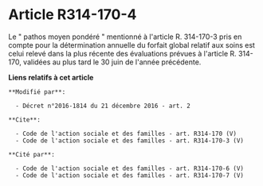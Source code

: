 # Article R314-170-4

Le " pathos moyen pondéré " mentionné à l'article R. 314-170-3 pris en compte pour la détermination annuelle du forfait
global relatif aux soins est celui relevé dans la plus récente des évaluations prévues à l'article R. 314-170, validées au
plus tard le 30 juin de l'année précédente.

**Liens relatifs à cet article**

	**Modifié par**:

	  - Décret n°2016-1814 du 21 décembre 2016 - art. 2

	**Cite**:

	  - Code de l'action sociale et des familles - art. R314-170 (V)
	  - Code de l'action sociale et des familles - art. R314-170-3 (V)

	**Cité par**:

	  - Code de l'action sociale et des familles - art. R314-170-6 (V)
	  - Code de l'action sociale et des familles - art. R314-170-7 (V)
